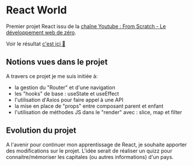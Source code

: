 # React World

Premier projet React issu de la [chaîne Youtube : From Scratch - Le développement web de zéro](https://youtu.be/f0X1Tl8aHtA).

Voir le résultat [c'est ici 🤩](https://justhali.github.io/react-world/)

## Notions vues dans le projet

A travers ce projet je me suis initiée à: 

* la gestion du "Router" et d'une navigation 
* les "hooks" de base : useState et useEffect
* l'utilisation d'Axios pour faire appel à une API
* la mise en place de "props" entre composant parent et enfant
* l'utilisation de méthodes JS dans le "render" avec : slice, map et filter 

## Evolution du projet 

A l'avenir pour continuer mon apprentissage de React, je souhaite apporter des modifications sur le projet. L'idée serait de réaliser un quizz pour connaitre/mémoriser les capitales (ou autres informations) d'un pays. 




